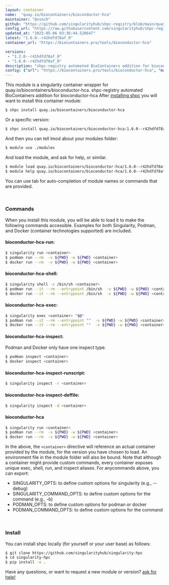```yaml
---
layout: container
name:  "quay.io/biocontainers/bioconductor-hca"
maintainer: "@vsoch"
github: "https://github.com/singularityhub/shpc-registry/blob/main/quay.io/biocontainers/bioconductor-hca/container.yaml"
config_url: "https://raw.githubusercontent.com/singularityhub/shpc-registry/main/quay.io/biocontainers/bioconductor-hca/container.yaml"
updated_at: "2023-05-06 03:36:44.520647"
latest: "1.6.0--r42hdfd78af_0"
container_url: "https://biocontainers.pro/tools/bioconductor-hca"

versions:
 - "1.2.0--r41hdfd78af_0"
 - "1.6.0--r42hdfd78af_0"
description: "shpc-registry automated BioContainers addition for bioconductor-hca"
config: {"url": "https://biocontainers.pro/tools/bioconductor-hca", "maintainer": "@vsoch", "description": "shpc-registry automated BioContainers addition for bioconductor-hca", "latest": {"1.6.0--r42hdfd78af_0": "sha256:0db59e82ec782967b47c4da4629d46922aacdffff2ebbd360feeba1230d7b3b5"}, "tags": {"1.2.0--r41hdfd78af_0": "sha256:ab20a261fedc655b8ca2ff9d60e04f40b6b4d200aa8046344f5100c597c67df1", "1.6.0--r42hdfd78af_0": "sha256:0db59e82ec782967b47c4da4629d46922aacdffff2ebbd360feeba1230d7b3b5"}, "docker": "quay.io/biocontainers/bioconductor-hca"}
---
```


This module is a singularity container wrapper for quay.io/biocontainers/bioconductor-hca.
shpc-registry automated BioContainers addition for bioconductor-hca
After [installing shpc](#install) you will want to install this container module:


```bash
$ shpc install quay.io/biocontainers/bioconductor-hca
```

Or a specific version:

```bash
$ shpc install quay.io/biocontainers/bioconductor-hca:1.6.0--r42hdfd78af_0
```

And then you can tell lmod about your modules folder:

```bash
$ module use ./modules
```

And load the module, and ask for help, or similar.

```bash
$ module load quay.io/biocontainers/bioconductor-hca/1.6.0--r42hdfd78af_0
$ module help quay.io/biocontainers/bioconductor-hca/1.6.0--r42hdfd78af_0
```

You can use tab for auto-completion of module names or commands that are provided.

<br>

### Commands

When you install this module, you will be able to load it to make the following commands accessible.
Examples for both Singularity, Podman, and Docker (container technologies supported) are included.

#### bioconductor-hca-run:

```bash
$ singularity run <container>
$ podman run --rm  -v ${PWD} -w ${PWD} <container>
$ docker run --rm  -v ${PWD} -w ${PWD} <container>
```

#### bioconductor-hca-shell:

```bash
$ singularity shell -s /bin/sh <container>
$ podman run --it --rm --entrypoint /bin/sh  -v ${PWD} -w ${PWD} <container>
$ docker run --it --rm --entrypoint /bin/sh  -v ${PWD} -w ${PWD} <container>
```

#### bioconductor-hca-exec:

```bash
$ singularity exec <container> "$@"
$ podman run --it --rm --entrypoint ""  -v ${PWD} -w ${PWD} <container> "$@"
$ docker run --it --rm --entrypoint ""  -v ${PWD} -w ${PWD} <container> "$@"
```

#### bioconductor-hca-inspect:

Podman and Docker only have one inspect type.

```bash
$ podman inspect <container>
$ docker inspect <container>
```

#### bioconductor-hca-inspect-runscript:

```bash
$ singularity inspect -r <container>
```

#### bioconductor-hca-inspect-deffile:

```bash
$ singularity inspect -d <container>
```



#### bioconductor-hca

```bash
$ singularity run <container>
$ podman run --rm  -v ${PWD} -w ${PWD} <container>
$ docker run --rm  -v ${PWD} -w ${PWD} <container>
```


In the above, the `<container>` directive will reference an actual container provided
by the module, for the version you have chosen to load. An environment file in the
module folder will also be bound. Note that although a container
might provide custom commands, every container exposes unique exec, shell, run, and
inspect aliases. For anycommands above, you can export:

 - SINGULARITY_OPTS: to define custom options for singularity (e.g., --debug)
 - SINGULARITY_COMMAND_OPTS: to define custom options for the command (e.g., -b)
 - PODMAN_OPTS: to define custom options for podman or docker
 - PODMAN_COMMAND_OPTS: to define custom options for the command

<br>

### Install

You can install shpc locally (for yourself or your user base) as follows:

```bash
$ git clone https://github.com/singularityhub/singularity-hpc
$ cd singularity-hpc
$ pip install -e .
```

Have any questions, or want to request a new module or version? [ask for help!](https://github.com/singularityhub/singularity-hpc/issues)